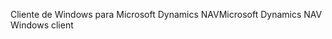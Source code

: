 <span data-ttu-id="24171-101">Cliente de Windows para Microsoft Dynamics NAV</span><span class="sxs-lookup"><span data-stu-id="24171-101">Microsoft Dynamics NAV Windows client</span></span>
